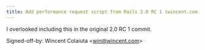 ```yaml
---
title: Add performance request script from Rails 2.0 RC 1 (wincent.com, 3df8d19)
---
```


I overlooked including this in the original 2.0 RC 1 commit.

Signed-off-by: Wincent Colaiuta &lt;win@wincent.com&gt;
